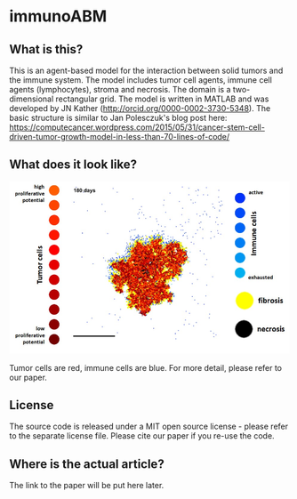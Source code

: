 # immunoABM

## What is this?
This is an agent-based model for the interaction between solid tumors and the immune system. The model includes tumor cell agents, immune cell agents (lymphocytes), stroma and necrosis. The domain is  a two-dimensional rectangular grid. The model is written in MATLAB and was developed by JN Kather (http://orcid.org/0000-0002-3730-5348). The basic structure is similar to Jan Polesczuk's blog post here: https://computecancer.wordpress.com/2015/05/31/cancer-stem-cell-driven-tumor-growth-model-in-less-than-70-lines-of-code/

## What does it look like?
![visualization of the model](vis.jpg "The tumors generated by the model can be visualized like this")

Tumor cells are red, immune cells are blue. For more detail, please refer to our paper.

## License
The source code is released under a MIT open source license - please refer to the separate license file. Please cite our paper if you re-use the code. 

## Where is the actual article?
The link to the paper will be put here later.